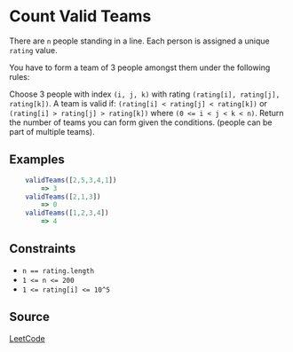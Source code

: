 # Count Valid Teams

There are `n` people standing in a line. Each person is assigned a unique `rating` value.

You have to form a team of 3 people amongst them under the following rules:

Choose 3 people with index `(i, j, k)` with rating `(rating[i], rating[j], rating[k])`.
A team is valid if:  `(rating[i] < rating[j] < rating[k])` or `(rating[i] > rating[j] > rating[k])` where `(0 <= i < j < k < n)`.
Return the number of teams you can form given the conditions. (people can be part of multiple teams).

## Examples

```javascript
    validTeams([2,5,3,4,1])
        => 3
    validTeams([2,1,3])
        => 0
    validTeams([1,2,3,4])
        => 4
```

## Constraints
- `n == rating.length`
- `1 <= n <= 200`
- `1 <= rating[i] <= 10^5`

## Source
[LeetCode](https://leetcode.com/problems/count-number-of-teams/)